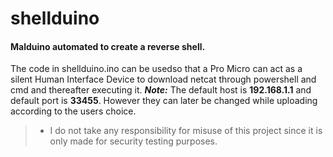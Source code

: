 # shellduino
#### Malduino automated to create a reverse shell.
The code in shellduino.ino can be 
usedso that a Pro Micro can act as a silent Human Interface Device to download netcat through powershell and cmd and thereafter executing it.
***Note:***
The default host is **192.168.1.1** and default port is **33455**.
However they can later be changed while uploading according to the users choice.
> * I do not take any responsibility for misuse of this project since it is only made for security testing purposes.
